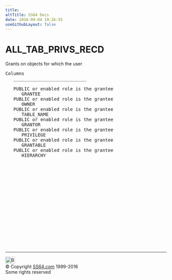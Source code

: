 ```yaml
---
title:
altTitle: SS64 Docs
date: 2016-09-04 19:26:55
useGithubLayout: false
---
```

<!-- #BeginLibraryItem "/Library/head_orad.lbi" --><!-- #EndLibraryItem --><h1>ALL_TAB_PRIVS_RECD </h1><p> Grants on objects for which the user </p> 
 
<pre>Columns
   ___________________________
 
   PUBLIC or enabled role is the grantee
      GRANTEE
   PUBLIC or enabled role is the grantee
      OWNER
   PUBLIC or enabled role is the grantee
      TABLE_NAME
   PUBLIC or enabled role is the grantee
      GRANTOR
   PUBLIC or enabled role is the grantee
      PRIVILEGE
   PUBLIC or enabled role is the grantee
      GRANTABLE
   PUBLIC or enabled role is the grantee
      HIERARCHY

</pre><!-- #BeginLibraryItem "/Library/foot_orad.lbi" --><p>
<!-- oracle-footer -->
<ins class="adsbygoogle" style="display:inline-block;width:300px;height:250px" data-ad-client="ca-pub-6140977852749469" data-ad-slot="4275490898"></ins>
<script>
(adsbygoogle = window.adsbygoogle || []).push({});
</script></p>
<hr>
<div id="bl" class="footer"><a href="ALL_TAB_PRIVS_RECD.html#"><img src="../images/top.png" width="30" height="22" alt="Back to the Top"></a></div>
<div id="br" class="footer, tagline">© Copyright <a href="http://ss64.com/">SS64.com</a> 1999-2016<br>
Some rights reserved</div>
<!-- #EndLibraryItem -->


